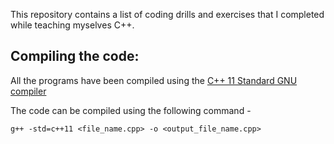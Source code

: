This repository contains a list of coding drills and exercises that I completed while teaching myselves C++.

## Compiling the code:

All the programs have been compiled using the [C++ 11 Standard GNU compiler](https://gcc.gnu.org/projects/cxx-status.html)

The code can be compiled using the following command - 
```
g++ -std=c++11 <file_name.cpp> -o <output_file_name.cpp>
```
